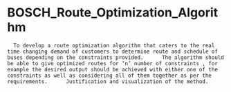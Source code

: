 # BOSCH_Route_Optimization_Algorithm
      To develop a route optimization algorithm that caters to the real time changing demand of customers to determine route and schedule of buses depending on the constraints provided.      The algorithm should be able to give optimized routes for ‘n’ number of constraints , for example the desired output should be achieved with either one of the constraints as well as considering all of them together as per the requirements.      Justification and visualization of the method.
